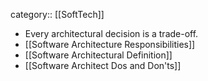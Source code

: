 category:: [[SoftTech]]

- Every architectural decision is a trade-off.
- [[Software Architecture Responsibilities]]
- [[Software Architectural Definition]]
- [[Software Architect Dos and Don'ts]]